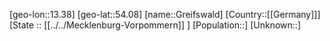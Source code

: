 ﻿---
location: [54.08,13.38]
type: City
tags:
- geo/City


SpocWebEntityId: 30566
isDeleted: false
confidential: public

---
[geo-lon::13.38]
[geo-lat::54.08]
[name::Greifswald]
[Country::[[Germany]]]
[State :: [[../../Mecklenburg-Vorpommern]] ]
[Population::]
[Unknown::]

